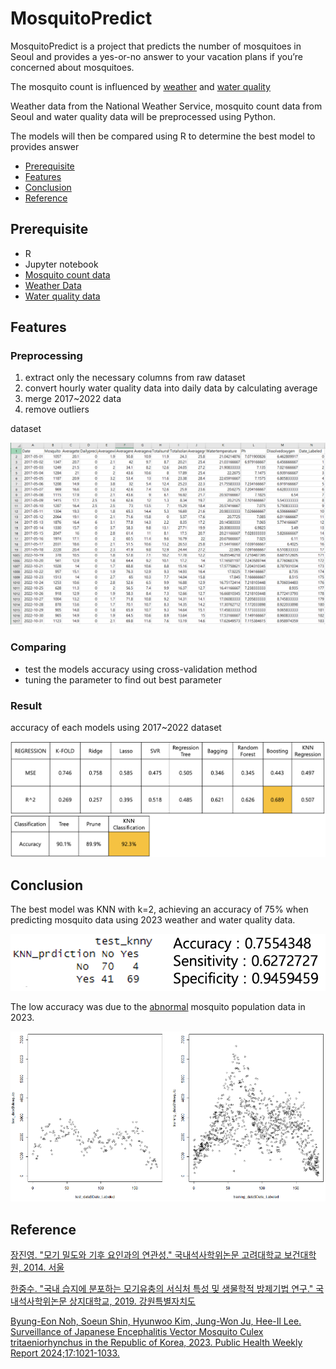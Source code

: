# MosquitoPredict

MosquitoPredict is a project that predicts the number of mosquitoes in Seoul and provides a yes-or-no answer to your vacation plans if you’re concerned about mosquitoes.

The mosquito count is influenced by [weather](https://www.riss.kr/search/detail/DetailView.do?p_mat_type=be54d9b8bc7cdb09&control_no=c3a3273d67112aa4ffe0bdc3ef48d419&keyword=%EB%AA%A8%EA%B8%B0) and [water quality](https://www.riss.kr/search/detail/DetailView.do?p_mat_type=be54d9b8bc7cdb09&control_no=d2c2659107fad4e7ffe0bdc3ef48d419&keyword=%EB%AA%A8%EA%B8%B0%20%EC%88%98%EC%A7%88)

Weather data from the National Weather Service, mosquito count data from Seoul and water quality data will be preprocessed using Python.

The models will then be compared using R to determine the best model to provides answer

<!-- vim-markdown-toc GFM -->

- [Prerequisite](#Prerequisite)
- [Features](#features)
- [Conclusion](#Conclusion)
- [Reference](#Reference)

<!-- vim-markdown-toc -->

## Prerequisite

- R
- Jupyter notebook
- [Mosquito count data](https://news.seoul.go.kr/welfare/archives/532165)
- [Weather Data](https://data.kma.go.kr/data/grnd/selectAsosRltmList.do?pgmNo=36)
- [Water quality data](https://swo.seoul.go.kr/water/waterMesntkInfo.do?)

## Features

### Preprocessing

1. extract only the necessary columns from raw dataset
2. convert hourly water quality data into daily data by calculating average
3. merge 2017~2022 data
4. remove outliers

dataset

![dataset](https://github.com/chungJS/MosquitoPredict/raw/main/img/preprocessed_dataset.png)

### Comparing

- test the models accuracy using cross-validation method
- tuning the parameter to find out best parameter

### Result

accuracy of each models using 2017~2022 dataset

![result](https://github.com/chungJS/MosquitoPredict/raw/main/img/result.png)

## Conclusion

The best model was KNN with k=2, achieving an accuracy of 75% when predicting mosquito data using 2023 weather and water quality data.

![knn_result](https://github.com/chungJS/MosquitoPredict/raw/main/img/knn_result.png)

The low accuracy was due to the [abnormal](https://www.phwr.org/journal/view.html?uid=716&vmd=Full) mosquito population data in 2023.

![mosquito_count](https://github.com/chungJS/MosquitoPredict/raw/main/img/mosquito_count.png)

## Reference

[장진영. "모기 밀도와 기후 요인과의 연관성." 국내석사학위논문 고려대학교 보건대학원, 2014. 서울](https://www.riss.kr/search/detail/DetailView.do?p_mat_type=be54d9b8bc7cdb09&control_no=c3a3273d67112aa4ffe0bdc3ef48d419&keyword=%EB%AA%A8%EA%B8%B0)

[한중수. "국내 습지에 분포하는 모기유충의 서식처 특성 및 생물학적 방제기법 연구." 국내석사학위논문 상지대학교, 2019. 강원특별자치도](https://www.riss.kr/search/detail/DetailView.do?p_mat_type=be54d9b8bc7cdb09&control_no=d2c2659107fad4e7ffe0bdc3ef48d419&keyword=%EB%AA%A8%EA%B8%B0%20%EC%88%98%EC%A7%88)

[Byung-Eon Noh, Soeun Shin, Hyunwoo Kim, Jung-Won Ju, Hee-Il Lee. Surveillance of Japanese Encephalitis Vector Mosquito Culex tritaeniorhynchus in the Republic of Korea, 2023. Public Health Weekly Report 2024;17:1021-1033.](https://www.phwr.org/journal/view.html?uid=716&vmd=Full)
